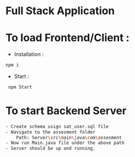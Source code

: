 
# Full Stack Application

# To load Frontend/Client :
- Installation :
```bash 
npm i 
```
- Start :
```bash
 npm Start
 ```

 # To start Backend Server

``` bash
- Create schema usign sat_user.sql file
- Navigate to the assesment folder
    Path: Server\src\main\java\com\assesment
- Now run Main.java file under the above path
- Server should be up and running.
```


